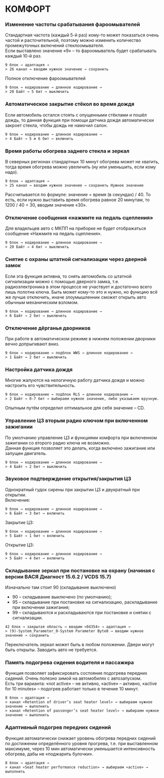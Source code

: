 # КОМФОРТ
 
### Изменение частоты срабатывания фароомывателей 
Стандартная частота (каждый 5-й раз) кому-то может показаться очень частой и расточительной, поэтому можно изменить количество промежуточных включений стеклоомывателя.  
Если выставлено значение «9» – то фароомыватель будет срабатывать каждый 10-й раз.   
```
9 блок → адаптация → 
> 26 канал → вводим нужное значение → сохранить 
```
Полное отключение фароомывателей
```
9 блок → кодирование → длинное кодирование → 
> 20 Байт → 5 бит → выключить 
```

### Автоматическое закрытие стёкол во время дождя 
Если автомобиль остался стоять с опущенными стёклами и пошёл дождь, то данная функция при помощи датчика дождя автоматически закроет стекла, чтобы дождь не намочил салон. 
```
9 блок → кодирование → длинное кодирование → 
> 4 Байт → 5 и 6 бит → включить 
```

### Время работы обогрева заднего стекла и зеркал 
В северных регионах стандартных 10 минут обогрева может не хватить, тогда время обогрева можно увеличить (ну или уменьшить, если кому надо). 
```
9 блок → адаптация → 
> 25 канал → вводим нужное значение → сохранить Нужное значение 
```
Рассчитывается по формуле: значение = время (в секундах) / 40. То есть, если нужно выставить время обогрева равное 20 минутам, то 1200 / 40 = 30, вводим значение «30». 

### Отключение сообщения «нажмите на педаль сцепления» 
Для владельцев авто с МКПП на приборке не будет отображаться сообщение «Нажмите на педаль сцепления». 
```
9 блок → кодирование → длинное кодирование → 
> 20 Байт → 4 бит → выключить 
```

### Снятие с охраны штатной сигнализации через дверной замок 
Если эта функция активна, то снять автомобиль со штатной сигнализации можно с помощью дверного замка, т.е. радиоэлектроника в этом процессе не участвует и достаточно всего лишь полотна ключа. Быть может кому-то это и нужно, но функцию всё же лучше отключить, иначе злоумышленник сможет открыть авто обычным механическим взломом. 
```
9 блок → кодирование → длинное кодирование → 
> 6 Байт → 2 бит → выключить 
```

### Отключение дёрганья дворников 
При работе в автоматическом режиме в нижнем положении дворники вечно допрыгивают вниз. 
```
9 блок → кодирование → подблок WWS → длинное кодирование → 
> 1 Байт → 2 бит → выключить 
```

### Настройка датчика дождя 
Многие жалуются на нелогичную работу датчика дождя и можно настроить его чувствительность. 
```
9 блок → кодирование → подблок RLS → длинное кодирование → 
> 2 Байт → 0-7 бит → выбираем нужное значение, либо указываем вручную. 
```
Опытным путём определил оптимальное для себя значение – CD. 

### Управление ЦЗ вторым радио ключом при включенном зажигании 
По умолчанию управление ЦЗ и функциями комфорта при включенном зажигании со второго радио ключа не возможно.  
Данная функция позволяет это делать, когда включено зажигание или запущен двигатель. 
```
9 блок → кодирование → длинное кодирование → 
> 4 Байт → 2 бит → выключить 
```

### Звуковое подтверждение открытия/закрытия ЦЗ 
Однократный гудок сирены при закрытии ЦЗ и двукратный при открытии.  
Включение: 
```
9 блок → кодирование → длинное кодирование → 
> 6 Байт → 3 бит → включить 
```
Закрытие ЦЗ: 
```
9 блок → кодирование → длинное кодирование → 
> 5 Байт → 1 бит → включить 
```
Открытие ЦЗ: 
```
9 блок → кодирование → длинное кодирование → 
> 5 Байт → 4 бит → включить 
```

### Складывание зеркал при постановке на охрану (начиная с версии ВАСЯ Диагност 15.6.2 / VCDS 15.7) 
Изначально там стоит 90 (складывание выключено) 
- 90 – складывание выключено (по умолчанию);   
- 95 – складывание при постановке на сигнализацию, раскладывание при включении зажигания;   
- 99 – складываются и раскладываются при постановке и снятии с сигнализации.   
```
42 блок → закрытая область → вводим «04354» → адаптация → 
> (9)-System_Parameter_0-System Parameter Byte8 → вводим нужное значение → сохранить 
```
Переключатель зеркал может быть в любом положении. Двери могут быть открыты. Заводить авто не требуется. 

### Память подогрева сидения водителя и пассажира 
Функция позволяет зафиксировать состояние подогрева передних сидений. Очень полезно зимой на автомобилях с автозапуском.  
Есть три варианта: «not active» – не активно, «active» – активно, «active for 10 minutes» – подогрев работает только в течение 10 минут. 
```
8 блок → адаптация → 
> канал «Retention of driver’s seat heater level» → выбираем нужное значение → выполнить 
> канал «Retention of passenger’s seat heater level» → выбираем нужное значение → выполнить 
```

### Адаптивный подогрев передних сидений 
Функция автоматически снижает уровень обогрева передних сидений по достижении определённого уровня прогрева, т.е. при выставленном максимуме, через 10 мин автоматически уменьшается интенсивность обогрева, дабы не «поджарить булочки». 
```
8 блок → адаптация → 
> канал «Seat heater performance reduction» → выбираем «active» → выполнить 
```
